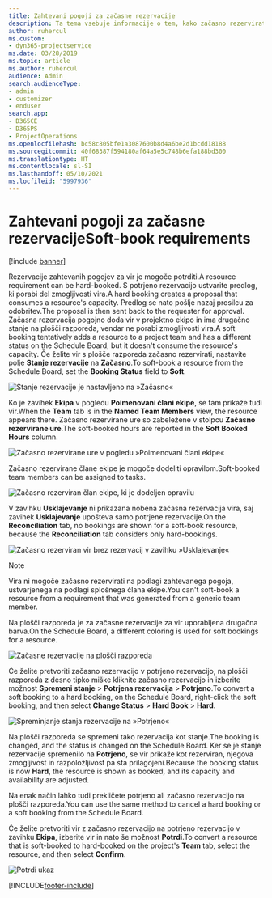```yaml
---
title: Zahtevani pogoji za začasne rezervacije
description: Ta tema vsebuje informacije o tem, kako začasno rezervirati zahtevane pogoje.
author: ruhercul
ms.custom:
- dyn365-projectservice
ms.date: 03/28/2019
ms.topic: article
ms.author: ruhercul
audience: Admin
search.audienceType:
- admin
- customizer
- enduser
search.app:
- D365CE
- D365PS
- ProjectOperations
ms.openlocfilehash: bc58c805bfe1a3087600b8d4a6be2d1bcdd18188
ms.sourcegitcommit: 40f68387f594180af64a5e5c748b6efa188bd300
ms.translationtype: HT
ms.contentlocale: sl-SI
ms.lasthandoff: 05/10/2021
ms.locfileid: "5997936"
---
```

# <a name="soft-book-requirements"></a><span data-ttu-id="f8e21-103">Zahtevani pogoji za začasne rezervacije</span><span class="sxs-lookup"><span data-stu-id="f8e21-103">Soft-book requirements</span></span>

[!include [banner](../includes/psa-now-project-operations.md)]

<span data-ttu-id="f8e21-104">Rezervacije zahtevanih pogojev za vir je mogoče potrditi.</span><span class="sxs-lookup"><span data-stu-id="f8e21-104">A resource requirement can be hard-booked.</span></span> <span data-ttu-id="f8e21-105">S potrjeno rezervacijo ustvarite predlog, ki porabi del zmogljivosti vira.</span><span class="sxs-lookup"><span data-stu-id="f8e21-105">A hard booking creates a proposal that consumes a resource's capacity.</span></span> <span data-ttu-id="f8e21-106">Predlog se nato pošlje nazaj prosilcu za odobritev.</span><span class="sxs-lookup"><span data-stu-id="f8e21-106">The proposal is then sent back to the requester for approval.</span></span> <span data-ttu-id="f8e21-107">Začasna rezervacija pogojno doda vir v projektno ekipo in ima drugačno stanje na plošči razporeda, vendar ne porabi zmogljivosti vira.</span><span class="sxs-lookup"><span data-stu-id="f8e21-107">A soft booking tentatively adds a resource to a project team and has a different status on the Schedule Board, but it doesn't consume the resource's capacity.</span></span> <span data-ttu-id="f8e21-108">Če želite vir s plošče razporeda začasno rezervirati, nastavite polje **Stanje rezervacije** na **Začasno**.</span><span class="sxs-lookup"><span data-stu-id="f8e21-108">To soft-book a resource from the Schedule Board, set the **Booking Status** field to **Soft**.</span></span>

![Stanje rezervacije je nastavljeno na »Začasno«](media/Resource-Management-image77.png)

<span data-ttu-id="f8e21-110">Ko je zavihek **Ekipa** v pogledu **Poimenovani člani ekipe**, se tam prikaže tudi vir.</span><span class="sxs-lookup"><span data-stu-id="f8e21-110">When the **Team** tab is in the **Named Team Members** view, the resource appears there.</span></span> <span data-ttu-id="f8e21-111">Začasno rezervirane ure so zabeležene v stolpcu **Začasno rezervirane ure**.</span><span class="sxs-lookup"><span data-stu-id="f8e21-111">The soft-booked hours are reported in the **Soft Booked Hours** column.</span></span>

![Začasno rezervirane ure v pogledu »Poimenovani člani ekipe«](media/Resource-Management-image78.png)

<span data-ttu-id="f8e21-113">Začasno rezervirane člane ekipe je mogoče dodeliti opravilom.</span><span class="sxs-lookup"><span data-stu-id="f8e21-113">Soft-booked team members can be assigned to tasks.</span></span>

![Začasno rezerviran član ekipe, ki je dodeljen opravilu](media/Resource-Management-image79.png)

<span data-ttu-id="f8e21-115">V zavihku **Usklajevanje** ni prikazana nobena začasna rezervacija vira, saj zavihek **Usklajevanje** upošteva samo potrjene rezervacije.</span><span class="sxs-lookup"><span data-stu-id="f8e21-115">On the **Reconciliation** tab, no bookings are shown for a soft-book resource, because the **Reconciliation** tab considers only hard-bookings.</span></span>

![Začasno rezerviran vir brez rezervacij v zavihku »Usklajevanje«](media/Resource-Management-image80.png)

> [!NOTE]
> <span data-ttu-id="f8e21-117">Vira ni mogoče začasno rezervirati na podlagi zahtevanega pogoja, ustvarjenega na podlagi splošnega člana ekipe.</span><span class="sxs-lookup"><span data-stu-id="f8e21-117">You can't soft-book a resource from a requirement that was generated from a generic team member.</span></span>

<span data-ttu-id="f8e21-118">Na plošči razporeda je za začasne rezervacije za vir uporabljena drugačna barva.</span><span class="sxs-lookup"><span data-stu-id="f8e21-118">On the Schedule Board, a different coloring is used for soft bookings for a resource.</span></span>

![Začasne rezervacije na plošči razporeda](media/Resource-Management-image81.png)

<span data-ttu-id="f8e21-120">Če želite pretvoriti začasno rezervacijo v potrjeno rezervacijo, na plošči razporeda z desno tipko miške kliknite začasno rezervacijo in izberite možnost **Spremeni stanje** \> **Potrjena rezervacija** \> **Potrjeno**.</span><span class="sxs-lookup"><span data-stu-id="f8e21-120">To convert a soft booking to a hard booking, on the Schedule Board, right-click the soft booking, and then select **Change Status** \> **Hard Book** \> **Hard**.</span></span>

![Spreminjanje stanja rezervacije na »Potrjeno«](media/Resource-Management-image82.png)

<span data-ttu-id="f8e21-122">Na plošči razporeda se spremeni tako rezervacija kot stanje.</span><span class="sxs-lookup"><span data-stu-id="f8e21-122">The booking is changed, and the status is changed on the Schedule Board.</span></span> <span data-ttu-id="f8e21-123">Ker se je stanje rezervacije spremenilo na **Potrjeno**, se vir prikaže kot rezerviran, njegova zmogljivost in razpoložljivost pa sta prilagojeni.</span><span class="sxs-lookup"><span data-stu-id="f8e21-123">Because the booking status is now **Hard**, the resource is shown as booked, and its capacity and availability are adjusted.</span></span>

<span data-ttu-id="f8e21-124">Na enak način lahko tudi prekličete potrjeno ali začasno rezervacijo na plošči razporeda.</span><span class="sxs-lookup"><span data-stu-id="f8e21-124">You can use the same method to cancel a hard booking or a soft booking from the Schedule Board.</span></span>

<span data-ttu-id="f8e21-125">Če želite pretvoriti vir z začasno rezervacijo na potrjeno rezervacijo v zavihku **Ekipa**, izberite vir in nato še možnost **Potrdi**.</span><span class="sxs-lookup"><span data-stu-id="f8e21-125">To convert a resource that is soft-booked to hard-booked on the project's **Team** tab, select the resource, and then select **Confirm**.</span></span>

![Potrdi ukaz](media/Resource-Management-image83.png)


[!INCLUDE[footer-include](../includes/footer-banner.md)]
